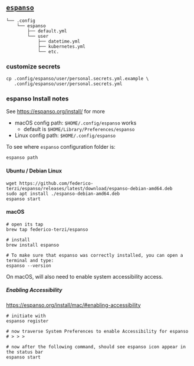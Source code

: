 [`espanso`](https://espanso.org/)
---------------------------------

```
└── .config
    └── espanso
        ├── default.yml
        └── user
            ├── datetime.yml
            ├── kubernetes.yml
            └── etc.
```

### customize secrets

```shell
cp .config/espanso/user/personal.secrets.yml.example \
   .config/espanso/user/personal.secrets.yml
```

### espanso Install notes

See https://espanso.org/install/ for more

-	macOS config path: `$HOME/.config/espanso` works
	-	default is `$HOME/Library/Preferences/espanso`
-	Linux config path: `$HOME/.config/espanso`

To see where `espanso` configuration folder is:

```
espanso path
```

<!-- #### macOS -->

<!-- ```shell -->

<!-- cd ~/Library/Preferences -->

<!-- rm espanso -->

<!-- ln -s ~/.config/espanso . -->

<!-- ``` -->

#### Ubuntu / Debian Linux

```shell
wget https://github.com/federico-terzi/espanso/releases/latest/download/espanso-debian-amd64.deb
sudo apt install ./espanso-debian-amd64.deb
espanso start
```

#### macOS

```shell
# open its tap
brew tap federico-terzi/espanso

# install
brew install espanso

# To make sure that espanso was correctly installed, you can open a terminal and type:
espanso --version
```

On macOS, will also need to enable system accessibility access.

##### Enabling Accessibility

https://espanso.org/install/mac/#enabling-accessibility

```shell
# initiate with
espanso register

# now traverse System Preferences to enable Accessibility for espanso
# > > >

# now after the following command, should see espanso icon appear in the status bar
espanso start
```
